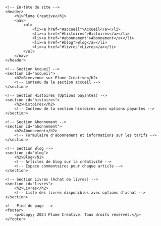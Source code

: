 <!DOCTYPE html>
<html lang="fr">
<head>
    <meta charset="UTF-8">
    <meta name="viewport" content="width=device-width, initial-scale=1.0">
    <title>Plume Creative</title>
    <!-- Ajoutez vos liens vers les feuilles de style CSS ici -->
    <!-- Ajoutez vos liens vers les scripts JavaScript ici -->
</head>
<body>

    <!-- En-tête du site -->
    <header>
        <h1>Plume Creative</h1>
        <nav>
            <ul>
                <li><a href="#accueil">Accueil</a></li>
                <li><a href="#histoires">Histoires</a></li>
                <li><a href="#abonnement">Abonnement</a></li>
                <li><a href="#blog">Blog</a></li>
                <li><a href="#livres">Livres</a></li>
            </ul>
        </nav>
    </header>

    <!-- Section Accueil -->
    <section id="accueil">
        <h2>Bienvenue sur Plume Creative</h2>
        <!-- Contenu de la section accueil -->
    </section>

    <!-- Section Histoires (Options payantes) -->
    <section id="histoires">
        <h2>Histoires</h2>
        <!-- Contenu de la section histoires avec options payantes -->
    </section>

    <!-- Section Abonnement -->
    <section id="abonnement">
        <h2>Abonnement</h2>
        <!-- Formulaire d'abonnement et informations sur les tarifs -->
    </section>

    <!-- Section Blog -->
    <section id="blog">
        <h2>Blog</h2>
        <!-- Articles de blog sur la créativité -->
        <!-- Espace commentaires pour chaque article -->
    </section>

    <!-- Section Livres (Achat de livres) -->
    <section id="livres">
        <h2>Livres</h2>
        <!-- Liste des livres disponibles avec options d'achat -->
    </section>

    <!-- Pied de page -->
    <footer>
        <p>&copy; 2024 Plume Creative. Tous droits réservés.</p>
    </footer>

</body>
</html>
